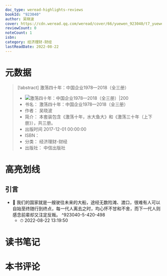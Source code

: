 ```yaml
---
doc_type: weread-highlights-reviews
bookId: "923040"
author: 吴晓波
cover: https://cdn.weread.qq.com/weread/cover/66/yuewen_923040/t7_yuewen_9230401677496977.jpg
reviewCount: 0
noteCount: 1
isbn: 
category: 经济理财-财经
lastReadDate: 2022-08-22
---
```

# 元数据
> [!abstract] 激荡四十年：中国企业1978—2018（全三册）
> - ![ 激荡四十年：中国企业1978—2018（全三册）|200](https://cdn.weread.qq.com/weread/cover/66/yuewen_923040/t7_yuewen_9230401677496977.jpg)
> - 书名： 激荡四十年：中国企业1978—2018（全三册）
> - 作者： 吴晓波
> - 简介： 本套装包含《激荡十年，水大鱼大》和《激荡三十年（上下册》），共三册。
> - 出版时间 2017-12-01 00:00:00
> - ISBN： 
> - 分类： 经济理财-财经
> - 出版社： 中信出版社

# 高亮划线

## 引言


- 📌 我们的国家就是一艘驶往未来的大船，途经无数险滩、渡口，很难有人可以自始至终随行到终点，每一代人离去之时，均心怀不甘和不舍，而下一代人则感念前辈却又注定反叛。 ^923040-5-420-498
    - ⏱ 2022-08-22 13:19:50 
# 读书笔记

# 本书评论

